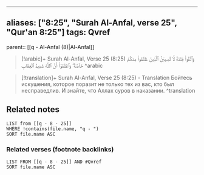 
---
aliases: ["8:25", "Surah Al-Anfal, verse 25", "Qur'an 8:25"]
tags: Qvref
---

parent:: [[q - Al-Anfal (8)|Al-Anfal]]

> [!arabic]+ Surah Al-Anfal, Verse 25 (8:25)
> <span class="quran-arabic">وَٱتَّقُوا۟ فِتْنَةً لَّا تُصِيبَنَّ ٱلَّذِينَ ظَلَمُوا۟ مِنكُمْ خَآصَّةً ۖ وَٱعْلَمُوٓا۟ أَنَّ ٱللَّهَ شَدِيدُ ٱلْعِقَابِ</span>
^arabic

> [!translation]+ Surah Al-Anfal, Verse 25 (8:25) - Translation
> Бойтесь искушения, которое поразит не только тех из вас, кто был несправедлив. И знайте, что Аллах суров в наказании.
^translation



## Related notes
```dataview
LIST from [[q - 8 - 25]]
WHERE !contains(file.name, "q - ")
SORT file.name ASC
```

### Related verses (footnote backlinks)
```dataview
LIST FROM [[q - 8 - 25]] AND #Qvref
SORT file.name ASC
```

